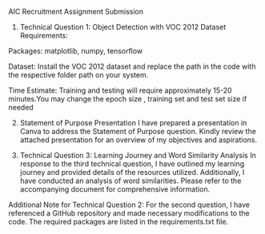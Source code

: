 AIC Recruitment Assignment Submission
1. Technical Question 1: Object Detection with VOC 2012 Dataset
Requirements:

Packages: matplotlib, numpy, tensorflow

Dataset: Install the VOC 2012 dataset and replace the path in the code with the respective folder path on your system.

Time Estimate: Training and testing will require approximately 15-20 minutes.You may change the epoch size , training set and test set size if needed

2. Statement of Purpose Presentation
I have prepared a presentation in Canva to address the Statement of Purpose question. Kindly review the attached presentation for an overview of my objectives and aspirations.

3. Technical Question 3: Learning Journey and Word Similarity Analysis
In response to the third technical question, I have outlined my learning journey and provided details of the resources utilized. Additionally, I have conducted an analysis of word similarities. Please refer to the accompanying document for comprehensive information.

Additional Note for Technical Question 2:
For the second question, I have referenced a GitHub repository and made necessary modifications to the code. The required packages are listed in the requirements.txt file.
